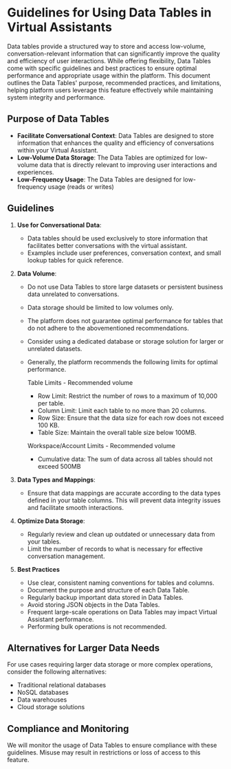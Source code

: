 


# Guidelines for Using Data Tables in Virtual Assistants

Data tables provide a structured way to store and access low-volume, conversation-relevant information that can significantly improve the quality and efficiency of user interactions. While offering flexibility, Data Tables come with specific guidelines and best practices to ensure optimal performance and appropriate usage within the platform. This document outlines the Data Tables' purpose, recommended practices, and limitations, helping platform users leverage this feature effectively while maintaining system integrity and performance.


## Purpose of Data Tables



* **Facilitate Conversational Context**: Data Tables are designed to store information that enhances the quality and efficiency of conversations within your Virtual Assistant.
* **Low-Volume Data Storage**: The Data Tables are optimized for low-volume data that is directly relevant to improving user interactions and experiences.
* **Low-Frequency Usage**: The Data Tables are designed for low-frequency usage (reads or writes) 


## Guidelines



1. **Use for Conversational Data**:
    * Data tables should be used exclusively to store information that facilitates better conversations with the virtual assistant.
    * Examples include user preferences, conversation context, and small lookup tables for quick reference.
2. **Data Volume**:
    * Do not use Data Tables to store large datasets or persistent business data unrelated to conversations.
    * Data storage should be limited to low volumes only.
    * The platform does not guarantee optimal performance for tables that do not adhere to the abovementioned recommendations. 
    * Consider using a dedicated database or storage solution for larger or unrelated datasets.
    * Generally, the platform recommends the following limits for optimal performance.
    
        Table Limits - Recommended volume

        * Row Limit: Restrict the number of rows to a maximum of 10,000 per table.
        * Column Limit: Limit each table to no more than 20 columns.
        * Row Size: Ensure that the data size for each row does not exceed 100 KB.
        * Table Size: Maintain the overall table size below 100MB.

        Workspace/Account Limits - Recommended volume

        * Cumulative data: The sum of data across all tables should not exceed 500MB

3. **Data Types and Mappings**:
    * Ensure that data mappings are accurate according to the data types defined in your table columns. This will prevent data integrity issues and facilitate smooth interactions.
4. **Optimize Data Storage**:
    * Regularly review and clean up outdated or unnecessary data from your tables.
    * Limit the number of records to what is necessary for effective conversation management.
5. **Best Practices**
    *  Use clear, consistent naming conventions for tables and columns.
    *  Document the purpose and structure of each Data Table.
    *  Regularly backup important data stored in Data Tables.
    * Avoid storing JSON objects in the Data Tables. 
    * Frequent large-scale operations on Data Tables may impact Virtual Assistant performance.
    * Performing bulk operations is not recommended.


## Alternatives for Larger Data Needs

For use cases requiring larger data storage or more complex operations, consider the following alternatives:

* Traditional relational databases
* NoSQL databases
* Data warehouses
* Cloud storage solutions


## Compliance and Monitoring

We will monitor the usage of Data Tables to ensure compliance with these guidelines. Misuse may result in restrictions or loss of access to this feature.
